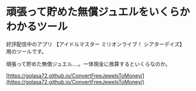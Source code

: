 # 頑張って貯めた無償ジュエルをいくらかわかるツール

好評配信中のアプリ 【アイドルマスター ミリオンライブ！ シアターデイズ】 用のツールです。

頑張って貯めた無償ジュエル….。一体現金に換算するといくらなのか。

[https://golasa72.github.io/ConvertFreeJewelsToMoney/](https://golasa72.github.io/ConvertFreeJewelsToMoney/)


